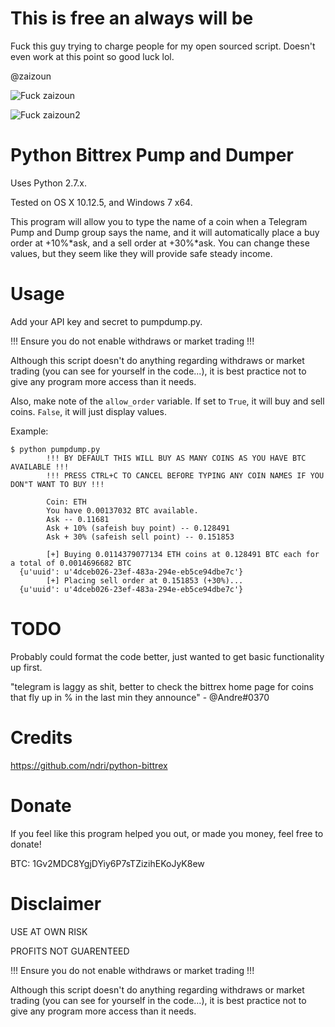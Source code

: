 This is free an always will be
=

Fuck this guy trying to charge people for my open sourced script.
Doesn't even work at this point so good luck lol.

@zaizoun 

![Fuck zaizoun](https://cdn.discordapp.com/attachments/330399816322514966/330531841566310401/slack.PNG)

![Fuck zaizoun2](https://cdn.discordapp.com/attachments/330399816322514966/330531959853940746/2.0.PNG)


Python Bittrex Pump and Dumper
=

Uses Python 2.7.x.

Tested on OS X 10.12.5, and Windows 7 x64.

This program will allow you to type the name of a coin when a Telegram
Pump and Dump group says the name, and it will automatically place a
buy order at +10%*ask, and a sell order at +30%*ask. You can change
these values, but they seem like they will provide safe steady income.


Usage
=
  Add your API key and secret to pumpdump.py.

  !!! Ensure you do not enable withdraws or market trading !!!

  Although this script doesn't do anything regarding withdraws or
  market trading (you can see for yourself in the code...), it is best
  practice not to give any program more access than it needs.

  Also, make note of the `allow_order` variable. If set to `True`, it
  will buy and sell coins. `False`, it will just display values.

  Example:

    $ python pumpdump.py
			!!! BY DEFAULT THIS WILL BUY AS MANY COINS AS YOU HAVE BTC AVAILABLE !!!
			!!! PRESS CTRL+C TO CANCEL BEFORE TYPING ANY COIN NAMES IF YOU DON"T WANT TO BUY !!!

			Coin: ETH
			You have 0.00137032 BTC available.
			Ask -- 0.11681
			Ask + 10% (safeish buy point) -- 0.128491
			Ask + 30% (safeish sell point) -- 0.151853

			[+] Buying 0.0114379077134 ETH coins at 0.128491 BTC each for a total of 0.0014696682 BTC
      {u'uuid': u'4dceb026-23ef-483a-294e-eb5ce94dbe7c'}
			[+] Placing sell order at 0.151853 (+30%)...
      {u'uuid': u'4dceb026-23ef-483a-294e-eb5ce94dbe7c'}

TODO
=

Probably could format the code better, just wanted to get basic functionality up first.

"telegram is laggy as shit, better to check the bittrex home page for coins that fly up in % in the last min they announce" - @Andre#0370

Credits
=

https://github.com/ndri/python-bittrex

Donate
=

If you feel like this program helped you out, or made you money, feel free to donate!

BTC: 1Gv2MDC8YgjDYiy6P7sTZizihEKoJyK8ew

Disclaimer
=

USE AT OWN RISK

PROFITS NOT GUARENTEED

!!! Ensure you do not enable withdraws or market trading !!!

Although this script doesn't do anything regarding withdraws or
market trading (you can see for yourself in the code...), it is best
practice not to give any program more access than it needs.

